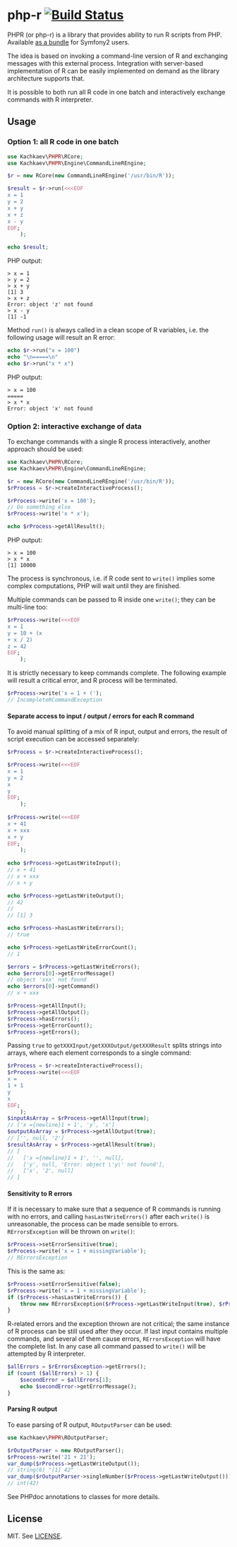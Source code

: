 php-r [![Build Status](https://travis-ci.org/kachkaev/php-r.png?branch=master)](https://travis-ci.org/kachkaev/php-r)
=====

PHPR (or php-r) is a library that provides ability to run R scripts from PHP. Available [as a bundle](https://github.com/kachkaev/KachkaevPHPRBundle) for Symfony2 users.

The idea is based on invoking a command-line version of R and exchanging messages with this external process.
Integration with server-based implementation of R can be easily implemented on demand as the library architecture supports that.

It is possible to both run all R code in one batch and interactively exchange commands with R interpreter.

Usage
-----
### Option 1: all R code in one batch
```php
use Kachkaev\PHPR\RCore;
use Kachkaev\PHPR\Engine\CommandLineREngine;

$r = new RCore(new CommandLineREngine('/usr/bin/R'));

$result = $r->run(<<<EOF
x = 1
y = 2
x + y
x + z
x - y
EOF;
    );

echo $result;
```

PHP output:
```
> x = 1
> y = 2
> x + y
[1] 3
> x + z
Error: object 'z' not found 
> x - y
[1] -1
```

Method ```run()``` is always called in a clean scope of R variables, i.e. the following usage will result an R error:

```php
echo $r->run("x = 100")
echo "\n=====\n"
echo $r->run("x * x")
```

PHP output:
```
> x = 100
=====
> x * x
Error: object 'x' not found
```

### Option 2: interactive exchange of data
To exchange commands with a single R process interactively, another approach should be used:
```php
use Kachkaev\PHPR\RCore;
use Kachkaev\PHPR\Engine\CommandLineREngine;

$r = new RCore(new CommandLineREngine('/usr/bin/R'));
$rProcess = $r->createInteractiveProcess();

$rProcess->write('x = 100');
// Do something else
$rProcess->write('x * x');

echo $rProcess->getAllResult();
```

PHP output:
```
> x = 100
> x * x
[1] 10000
```

The process is synchronous, i.e. if R code sent to ```write()``` implies some complex computations, PHP will wait until they are finished.
 
Multiple commands can be passed to R inside one ```write()```; they can be multi-line too:

```php
$rProcess->write(<<<EOF
x = 1
y = 10 + (x 
+ x / 2)
z = 42
EOF;
    );
```

It is strictly necessary to keep commands complete. The following example will result a critical error, and R process will be terminated.

```php
$rProcess->write('x = 1 + (');
// IncompleteRCommandException
```

#### Separate access to input / output / errors for each R command
To avoid manual splitting of a mix of R input, output and errors, the result of script execution can be accessed separately:
```php
$rProcess = $r->createInteractiveProcess();

$rProcess->write(<<<EOF
x = 1
y = 2
x
y
EOF;
    );
    
$rProcess->write(<<<EOF
x + 41
x + xxx
x + y
EOF;
    );
    
echo $rProcess->getLastWriteInput();
// x + 41
// x + xxx
// x + y

echo $rProcess->getLastWriteOutput();
// 42
// 
// [1] 3

echo $rProcess->hasLastWriteErrors();
// true

echo $rProcess->getLastWriteErrorCount();
// 1

$errors = $rProcess->getLastWriteErrors();
echo $errors[0]->getErrorMessage()
// object 'xxx' not found
echo $errors[0]->getCommand()
// x + xxx

$rProcess->getAllInput();
$rProcess->getAllOutput();
$rProcess->hasErrors();
$rProcess->getErrorCount();
$rProcess->getErrors();
```

Passing ```true``` to ```getXXXInput/getXXXOutput/getXXXResult``` splits strings into arrays, where each element corresponds to a single command:

```php
$rProcess = $r->createInteractiveProcess();
$rProcess->write(<<<EOF
x = 
1 + 1
y
x
EOF;
    );
$inputAsArray = $rProcess->getAllInput(true);
// ['x ={newline}1 + 1', 'y', 'x']
$outputAsArray = $rProcess->getAllOutput(true);
// ['', null, '2']
$resultAsArray = $rProcess->getAllResult(true);
// [
//   ['x ={newline}1 + 1', '', null],
//   ['y', null, 'Error: object \'y\' not found'],
//   ['x', '2', null]
// ]
```

#### Sensitivity to R errors
If it is necessary to make sure that a sequence of R commands is running with no errors, and calling ```hasLastWriteErrors()``` after each ```write()``` is unreasonable, the process can be made sensible to errors.
```RErrorsException``` will be thrown on ```write()```:

```php
$rProcess->setErrorSensitive(true);
$rProcess->write('x = 1 + missingVariable');
// RErrorsException 
```

This is the same as:
```php
$rProcess->setErrorSensitive(false);
$rProcess->write('x = 1 + missingVariable');
if ($rProcess->hasLastWriteErrors()) {
    throw new RErrorsException($rProcess->getLastWriteInput(true), $rProcess->getLastWriteOutput(true), $rProcess->getLastWriteErrors());
}
```

R-related errors and the exception thrown are not critical; the same instance of R process can be still used after they occur. If last input contains multiple commands, and several of them cause errors, ```RErrorsException``` will have the complete list. In any case all command passed to ```write()``` will be attempted by R interpreter.

```php
$allErrors = $rErrorsException->getErrors();
if (count ($allErrors) > 1) {
    $secondError = $allErrors[1];
    echo $secondError->getErrorMessage();
}
```

#### Parsing R output 

To ease parsing of R output, ```ROutputParser``` can be used:

```php
use Kachkaev\PHPR\ROutputParser;

$rOutputParser = new ROutputParser();
$rProcess->write('21 + 21');
var_dump($rProcess->getLastWriteOutput());
// string(6) "[1] 42"
var_dump($rOutputParser->singleNumber($rProcess->getLastWriteOutput()));
// int(42)
```

See PHPdoc annotations to classes for more details.

License
-------
MIT. See [LICENSE](LICENSE).
